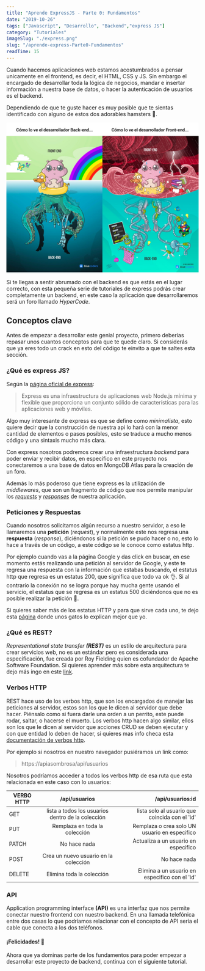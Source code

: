 ```yaml
---
title: "Aprende ExpressJS - Parte 0: Fundamentos"
date: "2019-10-26"
tags: ["Javascript", "Desarrollo", "Backend","express JS"]
category: "Tutoriales"
imageSlug: "./express.png"
slug: "/aprende-express-Parte0-Fundamentos"
readTime: 15
---
```


Cuando hacemos aplicaciones web estamos acostumbrados a pensar unicamente en el frontend, es decir, el HTML, CSS y JS. Sin embargo el encargado de desarrollar toda la lógica de negocios, mandar e insertar información a nuestra base de datos, o hacer la autenticación de usuarios es el backend.


Dependiendo de que te guste hacer es muy posible que te sientas identificado con alguno de estos dos adorables hamsters 🐹.

![Backend vs frontend](./backvsfront.jpeg "Backend vs frontend")


Si te llegas a sentir abrumado con el backend es que estás en el lugar correcto, con esta pequeña serie de tutoriales de express podrás crear completamente un backend, en este caso la aplicación que desarrollaremos será un foro llamado *HyperCode*.

## Conceptos clave

Antes de empezar a desarrollar este genial proyecto, primero deberías repasar unos cuantos conceptos para que te quede claro. Si considerás que ya eres todo un crack en esto del código te einvito a que te saltes esta sección.

### ¿Qué es express JS?

Según la [página oficial de express](https://expressjs.com/es/):

> Express es una infraestructura de aplicaciones web Node.js mínima y flexible que proporciona un conjunto sólido de características para las aplicaciones web y móviles.

Algo muy interesante de express  es que se define como *minimalista*, esto quiere decir que la construcción de nuestra api lo hará con la menor cantidad de elementos o pasos posibles, esto se traduce a mucho menos código y una sintaxis mucho más clara.

Con express nosotros podremos crear una infraestructura *backend* para poder enviar y recibir datos, en especifico en este proyecto nos conectaremos a una base de datos en MongoDB Atlas para la creación de un foro.

Además lo más poderoso que tiene express es la utilización de *middlewares*, que son un fragmento de código que nos permite manipular los *[requests](https://expressjs.com/es/4x/api.html#req)* y *[responses](https://expressjs.com/es/4x/api.html#res)* de nuestra aplicación.

### Peticiones y Respuestas

Cuando nosotros solicitamos algún recurso a nuestro servidor, a eso le llamaremos una **petición** (*request*), y normalmente este nos regresa una **respuesta** (*response*), diciéndonos si la petición se pudo hacer o no, esto lo hace a través de un código, a este código se le conoce como estatus http. 

Por ejemplo cuando vas a la página Google y das click en buscar, en ese momento estás realizando una petición al servidor de Google, y este te regresa una respuesta con la información que estabas buscando, el estatus http que regresa es un estatus 200, que significa que todo va ok 👌. Si al contrarío la conexión no se logra porque hay mucha gente usando el servicio, el estatus que se regresa es un estatus 500 diciéndonos que no es posible realizar la petición 🙁.

Si quieres saber más de los estatus HTTP y para que sirve cada uno, te dejo esta [página](https://http.cat/) donde unos gatos lo explican mejor que yo. 

### ¿Qué es REST?

*Representational state transfer* ***(REST)*** es un estilo de arquitectura para crear servicios web, no es un estándar pero es considerada una especificación, fue creada por Roy Fielding quien es cofundador de Apache Software Foundation. Si quieres aprender más sobre esta arquitectura te dejo más ingo en este [link](https://bbvaopen4u.com/es/actualidad/api-rest-que-es-y-cuales-son-sus-ventajas-en-el-desarrollo-de-proyectos).

### Verbos HTTP

REST hace uso de los verbos http, que son los encargados de manejar las peticiones al servidor, estos son los que le dicen al servidor que debe hacer. Piénsalo como si fuera darle una orden a un perrito, este puede rodar, saltar, o hacerse el muerto. Los verbos http hacen algo similar, ellos son los que le dicen al servidor que acciones CRUD se deben ejecutar y con que entidad lo deben de hacer, si quieres mas info checa esta [documentación de verbos http](https://developer.mozilla.org/es/docs/Web/HTTP/Methods). 

Por ejemplo si nosotros en nuestro navegador pusiéramos un link como:
> https://apiasombrosa/api/usuarios

Nosotros podríamos acceder a todos los verbos http de esa ruta que esta relacionada en este caso con lo usuarios:

| VERBO HTTP    |                   /api/usuarios                   |                               /api/usuarios:id |
| ------ | :-----------------------------------------------: | ---------------------------------------------: |
| GET    | lista a todos los usuarios dentro de la colección | lista solo al usuario que coincida con el 'id' |
| PUT    |           Remplaza en toda la colección           |  Remplaza o crea solo UN usuario en especifico |
| PATCH  |                   No hace nada                    |           Actualiza a un usuario en especifico |
| POST   |       Crea un nuevo usuario en la colección       |                                   No hace nada |
| DELETE |             Elimina toda la colección             | Elimina a un usuario en especifico con el 'id' |

### API

Application programming interface **(API)** es una interfaz que nos permite conectar nuestro frontend con nuestro backend. En una llamada telefónica entre dos casas lo que podríamos relacionar con el concepto de API sería el cable que conecta a los dos teléfonos.


#### ¡Felicidades! 🎉

Ahora que ya dominas parte de los fundamentos para poder empezar a desarrollar este proyecto de backend, continua con el siguiente tutorial.